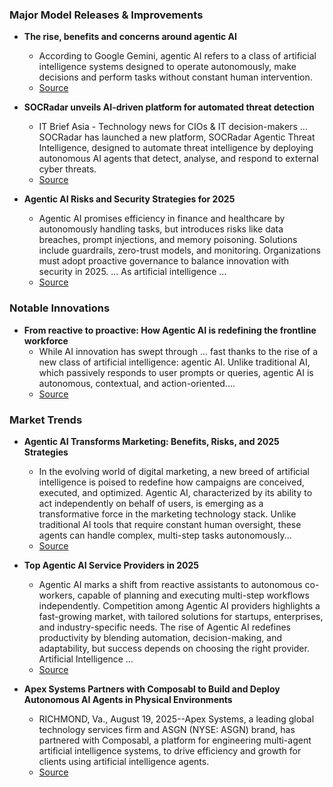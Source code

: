 ### Major Model Releases & Improvements

- **The rise, benefits and concerns around agentic AI**
  - According to Google Gemini, agentic AI refers to a class of artificial intelligence systems designed to operate autonomously, make decisions and perform tasks without constant human intervention.
  - [Source](https://genesys.com/blog/post/the-rise-benefits-and-concerns-around-agentic-ai)

- **SOCRadar unveils AI-driven platform for automated threat detection**
  - IT Brief Asia - Technology news for CIOs & IT decision-makers ... SOCRadar has launched a new platform, SOCRadar Agentic Threat Intelligence, designed to automate threat intelligence by deploying autonomous AI agents that detect, analyse, and respond to external cyber threats.
  - [Source](https://itbrief.asia/story/socradar-unveils-ai-driven-platform-for-automated-threat-detection)

- **Agentic AI Risks and Security Strategies for 2025**
  - Agentic AI promises efficiency in finance and healthcare by autonomously handling tasks, but introduces risks like data breaches, prompt injections, and memory poisoning. Solutions include guardrails, zero-trust models, and monitoring. Organizations must adopt proactive governance to balance innovation with security in 2025. ... As artificial intelligence ...
  - [Source](https://webpronews.com/agentic-ai-risks-and-security-strategies-for-2025)

### Notable Innovations

- **From reactive to proactive: How Agentic AI is redefining the frontline workforce**
  - While AI innovation has swept through ... fast thanks to the rise of a new class of artificial intelligence: agentic AI. Unlike traditional AI, which passively responds to user prompts or queries, agentic AI is autonomous, contextual, and action-oriented....
  - [Source](https://itbrief.asia/story/from-reactive-to-proactive-how-agentic-ai-is-redefining-the-frontline-workforce)

### Market Trends

- **Agentic AI Transforms Marketing: Benefits, Risks, and 2025 Strategies**
  - In the evolving world of digital marketing, a new breed of artificial intelligence is poised to redefine how campaigns are conceived, executed, and optimized. Agentic AI, characterized by its ability to act independently on behalf of users, is emerging as a transformative force in the marketing technology stack. Unlike traditional AI tools that require constant human oversight, these agents can handle complex, multi-step tasks autonomously...
  - [Source](https://webpronews.com/agentic-ai-transforms-marketing-benefits-risks-and-2025-strategies)

- **Top Agentic AI Service Providers in 2025**
  - Agentic AI marks a shift from reactive assistants to autonomous co-workers, capable of planning and executing multi-step workflows independently. Competition among Agentic AI providers highlights a fast-growing market, with tailored solutions for startups, enterprises, and industry-specific needs. The rise of Agentic AI redefines productivity by blending automation, decision-making, and adaptability, but success depends on choosing the right provider. Artificial Intelligence ...
  - [Source](https://analyticsinsight.net/artificial-intelligence/top-agentic-ai-service-providers-in-2025)

- **Apex Systems Partners with Composabl to Build and Deploy Autonomous AI Agents in Physical Environments**
  - RICHMOND, Va., August 19, 2025--Apex Systems, a leading global technology services firm and ASGN (NYSE: ASGN) brand, has partnered with Composabl, a platform for engineering multi-agent artificial intelligence systems, to drive efficiency and growth for clients using artificial intelligence agents.
  - [Source](https://finance.yahoo.com/news/apex-systems-partners-composabl-build-130000066.html)